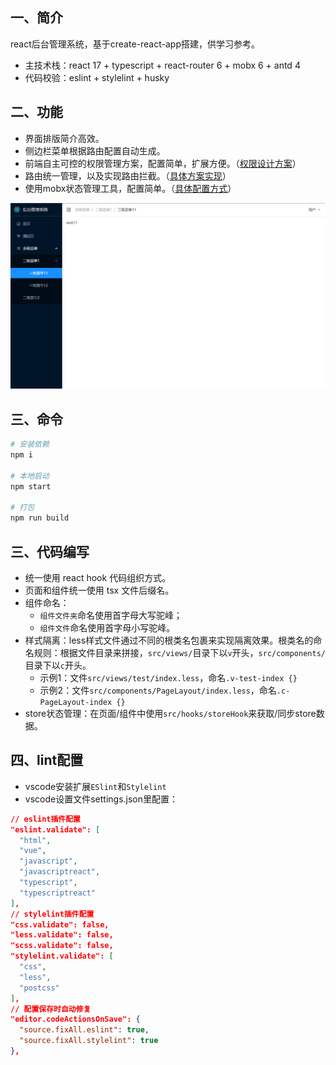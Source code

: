 ## 一、简介
react后台管理系统，基于create-react-app搭建，供学习参考。
+ 主技术栈：react 17 + typescript + react-router 6 + mobx 6 + antd 4
+ 代码校验：eslint + stylelint + husky

## 二、功能
+ 界面排版简介高效。
+ 侧边栏菜单根据路由配置自动生成。
+ 前端自主可控的权限管理方案，配置简单，扩展方便。（[权限设计方案](https://blog.csdn.net/u010059669/article/details/123112335)）
+ 路由统一管理，以及实现路由拦截。（[具体方案实现](https://blog.csdn.net/u010059669/article/details/122359412)）
+ 使用mobx状态管理工具，配置简单。（[具体配置方式](https://blog.csdn.net/u010059669/article/details/122476596)）

![image](/src/assets/img/preview.png)

## 三、命令
``` bash
# 安装依赖
npm i

# 本地启动
npm start

# 打包
npm run build
```

## 三、代码编写
+ 统一使用 react hook 代码组织方式。
+ 页面和组件统一使用 tsx 文件后缀名。
+ 组件命名：
  - `组件文件夹`命名使用首字母大写驼峰；
  - `组件文件`命名使用首字母小写驼峰。
+ 样式隔离：less样式文件通过不同的根类名包裹来实现隔离效果。根类名的命名规则：根据文件目录来拼接，`src/views/`目录下以`v`开头，`src/components/`目录下以`c`开头。
  - 示例1：文件`src/views/test/index.less`，命名`.v-test-index {}`
  - 示例2：文件`src/components/PageLayout/index.less`，命名`.c-PageLayout-index {}`
+ store状态管理：在页面/组件中使用`src/hooks/storeHook`来获取/同步store数据。

## 四、lint配置
+ vscode安装扩展`ESlint`和`Stylelint`
+ vscode设置文件settings.json里配置：
```json
// eslint插件配置
"eslint.validate": [
  "html",
  "vue",
  "javascript",
  "javascriptreact",
  "typescript",
  "typescriptreact"
],
// stylelint插件配置
"css.validate": false,
"less.validate": false,
"scss.validate": false,
"stylelint.validate": [
  "css",
  "less",
  "postcss"
],
// 配置保存时自动修复
"editor.codeActionsOnSave": {
  "source.fixAll.eslint": true,
  "source.fixAll.stylelint": true
},
```
